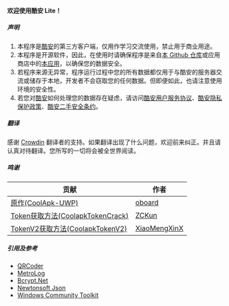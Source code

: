 #### 欢迎使用酷安 Lite！

##### 声明
1. 本程序是[酷安](https://coolapk.com)的第三方客户端，仅用作学习交流使用，禁止用于商业用途。
2. 本程序是开源软件，因此，在使用时请确保程序是来自[本 Github 仓库](https://github.com/Coolapk-UWP/Coolapk-Lite)或应用商店中的[本应用](https://www.microsoft.com/store/apps/9NB8J1BH0D7T)，以确保您的数据安全。
3. 若程序来源无异常，程序运行过程中您的所有数据都仅用于与酷安的服务器交流或储存于本地，开发者不会窃取您的任何数据。但即便如此，也请注意使用环境的安全性。
4. 若您对[酷安](https://coolapk.com)如何处理您的数据存在疑虑，请访问[酷安用户服务协议](https://m.coolapk.com/mp/user/agreement)、[酷安隐私保护政策](https://m.coolapk.com/mp/user/privacy)、[酷安二手安全条约](https://m.coolapk.com/mp/user/ershouAgreement)。

##### 翻译
感谢 [Crowdin](https://crowdin.com/project/CoolapkLite "Crowdin") 翻译者的支持。如果翻译出现了什么问题，欢迎前来纠正。并且请认真对待翻译。您所写的一切将会被全世界阅读。

##### 鸣谢
| 贡献                                                                                 | 作者                                           |
| ------------------------------------------------------------------------------------ | ---------------------------------------------- |
| [原作(CoolApk-UWP)](https://github.com/oboard/CoolApk-UWP)                           | [oboard](https://github.com/oboard)            |
| [Token获取方法(CoolapkTokenCrack)](https://github.com/ZCKun/CoolapkTokenCrack)        | [ZCKun](https://github.com/ZCKun)              |
| [TokenV2获取方法(CoolapkTokenV2)](https://github.com/XiaoMengXinX/FuckCoolapkTokenV2) | [XiaoMengXinX](https://github.com/XiaoMengXinX)|

##### 引用及参考
- [QRCoder](https://github.com/codebude/QRCoder "QRCoder")
- [MetroLog](https://github.com/novotnyllc/MetroLog "MetroLog")
- [Bcrypt.Net](https://github.com/BcryptNet/bcrypt.net "Bcrypt.Net")
- [Newtonsoft Json](https://www.newtonsoft.com/json "Newtonsoft Json")
- [Windows Community Toolkit](https://github.com/CommunityToolkit/WindowsCommunityToolkit "Windows Community Toolkit")